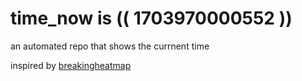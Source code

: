 # time_now is (( 1703970000552 ))

an automated repo that shows the currnent time

inspired by [breakingheatmap](https://github.com/breakingheatmap/breakingheatmap)